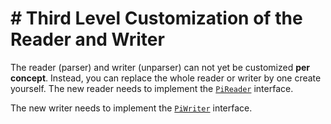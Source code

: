 # # Third Level Customization of the Reader and Writer

The reader (parser) and writer (unparser) can not yet be 
customized **per concept**. Instead, you can replace the whole
reader or writer by one create yourself.
The new reader needs to 
implement the [`PiReader`](/060_Under_the_Hood/020_The_PiTool_Interfaces/060_PiReader_Interface) interface.

The new writer needs to implement the [`PiWriter`](/060_Under_the_Hood/020_The_PiTool_Interfaces/070_PiWriter_Interface) interface.
